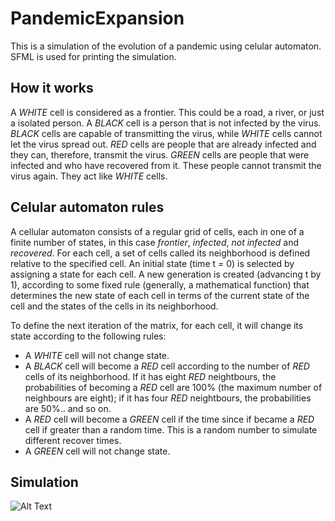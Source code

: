 # PandemicExpansion
This is a simulation of the evolution of a pandemic using celular automaton. SFML is used for printing the simulation.

## How it works

A *WHITE* cell is considered as a frontier. This could be a road, a river, or just a isolated person. A *BLACK* cell is a person that is not infected by the virus. *BLACK* cells are capable of transmitting the virus, while *WHITE* cells cannot let the virus spread out. *RED* cells are people that are already infected and they can, therefore, transmit the virus. *GREEN* cells are people that were infected and who have recovered from it. These people cannot transmit the virus again. They act like *WHITE* cells.

## Celular automaton rules

A cellular automaton consists of a regular grid of cells, each in one of a finite number of states, in this case _frontier_, _infected_, _not infected_ and _recovered_. For each cell, a set of cells called its neighborhood is defined relative to the specified cell. An initial state (time t = 0) is selected by assigning a state for each cell. A new generation is created (advancing t by 1), according to some fixed rule (generally, a mathematical function) that determines the new state of each cell in terms of the current state of the cell and the states of the cells in its neighborhood.

To define the next iteration of the matrix, for each cell, it will change its state according to the following rules:

* A *WHITE* cell will not change state.
* A *BLACK* cell will become a *RED* cell according to the number of *RED* cells of its neighborhood. If it has eight *RED* neightbours, the probabilities of becoming a *RED* cell are 100% (the maximum number of neighbours are eight); if it has four *RED* neightbours, the probabilities are 50%.. and so on.
* A *RED* cell will become a *GREEN* cell if the time since if became a *RED* cell if greater than a random time. This is a random number to simulate different recover times.
* A *GREEN* cell will not change state.

## Simulation

![Alt Text](/Users/joaquin/Code/Coronavirus/expansion.gif)